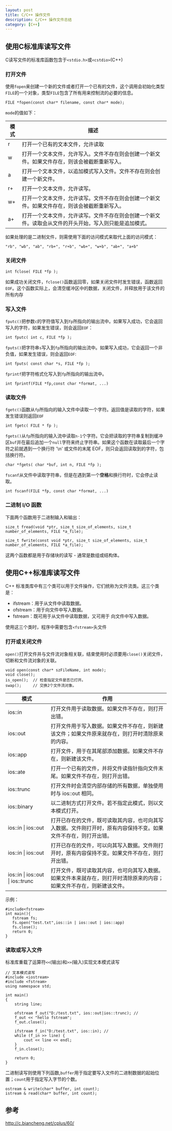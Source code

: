 ```yaml
---
layout: post
title: C/C++ 操作文件
description: C/C++ 操作文件总结
category: [C++]
---
```

## 使用C标准库读写文件
C读写文件的标准库函数包含于`<stdio.h>`或`<cstdio>`(C++)
### 打开文件
使用`fopen`来创建一个新的文件或者打开一个已有的文件，这个调用会初始化类型`FILE`的一个对象，类型`FILE`包含了所有用来控制流的必要的信息。
```
FILE *fopen(const char* filename, const char* mode);
```
`mode`的值如下：

| 模式 | 描述 |
| ----- | ----- |
| r	| 打开一个已有的文本文件，允许读取 |
| w	| 打开一个文本文件，允许写入。文件不存在则会创建一个新文件。如果文件存在，则该会被截断重新写入。|
| a | 打开一个文本文件，以追加模式写入文件。文件不存在则会创建一个新文件。|
| r+ | 打开一个文本文件，允许读写。|
| w+ | 打开一个文本文件，允许读写。文件不存在则会创建一个新文件。如果文件存在，则该会被截断重新写入。|
| a+ | 打开一个文本文件，允许读写。文件不存在则会创建一个新文件。读取会从文件的开头开始，写入则只能是追加模式。|

如果处理的是二进制文件，则需使用下面的访问模式来取代上面的访问模式：
```
"rb", "wb", "ab", "rb+", "r+b", "wb+", "w+b", "ab+", "a+b"
```
### 关闭文件
```
int fclose( FILE *fp );
```
如果成功关闭文件，`fclose()`函数返回零，如果关闭文件时发生错误，函数返回`EOF`。这个函数实际上，会清空缓冲区中的数据，关闭文件，并释放用于该文件的所有内存  
### 写入文件
`fputc()`把参数`c`的字符值写入到`fp`所指向的输出流中。如果写入成功，它会返回写入的字符，如果发生错误，则会返回`EOF`：
```
int fputc( int c, FILE *fp );
```
`fputs()`把字符串`s`写入到`fp`所指向的输出流中。如果写入成功，它会返回一个非负值，如果发生错误，则会返回`EOF`:
```
int fputs( const char *s, FILE *fp );
```
`fprintf`把字符格式化写入到`fp`所指向的输出流中。
```
int fprintf(FILE *fp,const char *format, ...)
```
### 读取文件
`fgetc()`函数从`fp`所指向的输入文件中读取一个字符。返回值是读取的字符，如果发生错误则返回`EOF`
```
int fgetc( FILE * fp );
```
`fgets()`从`fp`所指向的输入流中读取`n-1`个字符。它会把读取的字符串复制到缓冲区`buf`并在最后追加一个`null`字符来终止字符串。如果这个函数在读取最后一个字符之前就遇到一个换行符 '\n' 或文件的末尾 EOF，则只会返回读取到的字符，包括换行符。
```
char *fgets( char *buf, int n, FILE *fp );
``` 
`fscanf`从文件中读取字符串，但是在遇到第一个**空格**和换行符时，它会停止读取。
```
int fscanf(FILE *fp, const char *format, ...)
```
### 二进制 I/O 函数
下面两个函数用于二进制输入和输出：
```
size_t fread(void *ptr, size_t size_of_elements, size_t number_of_elements, FILE *a_file);
              
size_t fwrite(const void *ptr, size_t size_of_elements, size_t number_of_elements, FILE *a_file);
```
这两个函数都是用于存储块的读写 - 通常是数组或结构体。
## 使用C++标准库读写文件
C++ 标准类库中有三个类可以用于文件操作，它们统称为文件流类。这三个类是：
* ifstream：用于从文件中读取数据。
* ofstream：用于向文件中写入数据。
* fstream：既可用于从文件中读取数据，又可用于 向文件中写入数据。

使用这三个类时，程序中需要包含`<fstream>`头文件

### 打开或关闭文件
`open()`打开文件并与文件流对象相关联，结束使用时必须要用`close()`关闭文件，切断和文件流对象的关联。
```
void open(const char* szFileName, int mode);
void close();
is_open();  // 检查指定文件是否已打开。  
swap();     // 交换2个文件流对象。  
```

| 模式 | 作用 |
| ----- | ----- |
| ios::in | 打开文件用于读取数据。如果文件不存在，则打开出错。 |
| ios::out | 打开文件用于写入数据。如果文件不存在，则新建该文件；如果文件原来就存在，则打开时清除原来的内容。|
| ios::app	| 打开文件，用于在其尾部添加数据。如果文件不存在，则新建该文件。|
| ios::ate | 打开一个已有的文件，并将文件读指针指向文件末尾。如果文件不存在，则打开出错。|
| ios::trunc | 打开文件时会清空内部存储的所有数据，单独使用时与 ios::out 相同。|
| ios::binary | 以二进制方式打开文件。若不指定此模式，则以文本模式打开。|
| ios::in \| ios::out |	打开已存在的文件，既可读取其内容，也可向其写入数据。文件刚打开时，原有内容保持不变。如果文件不存在，则打开出错。|
| ios::in \| ios::out |	打开已存在的文件，可以向其写入数据。文件刚打开时，原有内容保持不变。如果文件不存在，则打开出错。|
| ios::in \| ios::out \| ios::trunc |	打开文件，既可读取其内容，也可向其写入数据。如果文件本来就存在，则打开时清除原来的内容；如果文件不存在，则新建该文件。|

示例：
```
#include<fstream>
int main(){
   fstream fs;
   fs.open("test.txt",ios::in | ios::out | ios::app)
   fs.close();
   return 0;
}
```
### 读取或写入文件
标准库重载了运算符`<<`(输出)和`>>`(输入)实现文本模式读写
```
// 文本模式读写
#include <iostream>
#include <fstream>
using namespace std;

int main()
{
    string line;
    
    ofstream f_out("D:/test.txt", ios::out|ios::trunc); // 
    f_out << "hello fstream";
    f_out.close();

    ifstream f_in("D:/test.txt", ios::in); // 
    while (f_in >> line) {
        cout << line << endl;
    } 
    f_in.close();
   
    return 0;
}
```

二进制读写则使用下列函数,`buffer`用于指定要写入文件的二进制数据的起始位置；`count`用于指定写入字节的个数。
```
ostream & write(char* buffer, int count);
istream & read(char* buffer, int count);
```
## 参考
http://c.biancheng.net/cplus/60/
